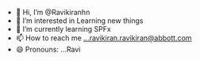 - 👋 Hi, I’m @Ravikiranhn
- 👀 I’m interested in Learning new things
- 🌱 I’m currently learning SPFx
- 📫 How to reach me ...ravikiran.ravikiran@abbott.com
- 😄 Pronouns: ...Ravi

<!---
Ravikiranhn/Ravikiranhn is a ✨ special ✨ repository because its `README.md` (this file) appears on your GitHub profile.
You can click the Preview link to take a look at your changes.
--->
